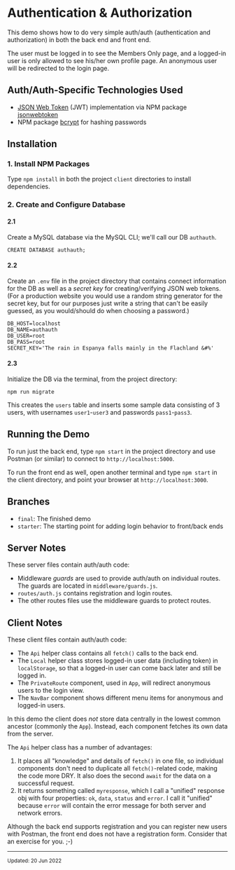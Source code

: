 # Authentication & Authorization


This demo shows how to do very simple auth/auth
(authentication and authorization) in both the back end
and front end.

The user must be logged in to see the Members Only page,
and a logged-in user is only allowed to see his/her own profile page.
An anonymous user will be redirected to the login page.


## Auth/Auth-Specific Technologies Used

- [JSON Web Token](https://jwt.io/) (JWT) implementation via NPM package [jsonwebtoken](https://github.com/auth0/node-jsonwebtoken)
- NPM package [bcrypt](https://www.npmjs.com/package/bcrypt) for hashing passwords


## Installation

### 1. Install NPM Packages

Type `npm install` in both the project `client` directories
to install dependencies.

### 2. Create and Configure Database

#### 2.1
Create a MySQL database via the MySQL CLI; we'll call our DB `authauth`.
```
CREATE DATABASE authauth;
```


#### 2.2
Create an `.env` file in the project directory that contains connect information for the DB
as well as a *secret key* for creating/verifying JSON web tokens.
(For a production website you would use a random string generator for the secret key, 
but for our purposes just write a string that can't be easily guessed, 
as you would/should do when choosing a password.)
```
DB_HOST=localhost
DB_NAME=authauth
DB_USER=root
DB_PASS=root
SECRET_KEY='The rain in Espanya falls mainly in the Flachland &#%'
```


#### 2.3
Initialize the DB via the terminal, from the project directory:
```
npm run migrate
```
This creates the `users` table and inserts some sample data consisting of 3 users, 
with usernames `user1`-`user3` and passwords `pass1`-`pass3`.



## Running the Demo

To run just the back end, type `npm start` in the project directory and
use Postman (or similar) to connect to `http://localhost:5000`.

To run the front end as well, open another terminal and type `npm start` in the client directory,
and point your browser at `http://localhost:3000`.


## Branches

- `final`: The finished demo
- `starter`: The starting point for adding login behavior to front/back ends


## Server Notes

These server files contain auth/auth code:

- Middleware *guards* are used to provide auth/auth on individual routes. The guards are located in `middleware/guards.js`.
- `routes/auth.js` contains registration and login routes.
- The other routes files use the middleware guards to protect routes.



## Client Notes

These client files contain auth/auth code:

- The `Api` helper class contains all `fetch()` calls to the back end.
- The `Local` helper class stores logged-in user data (including token) in `localStorage`, so that a logged-in user can come back later and still be logged in.
- The `PrivateRoute` component, used in `App`, will redirect anonymous users to the login view.
- The `NavBar` component shows different menu items for anonymous and logged-in users.

In this demo the client does *not* store data centrally in the lowest common ancestor (commonly the `App`). 
Instead, each component fetches its own data from the server.

The `Api` helper class has a number of advantages:
1. It places all "knowledge" and details of `fetch()` in one file, so individual components don't need 
to duplicate all `fetch()`-related code, making the code more DRY. It also does the second `await` for the data on a successful request.
1. It returns something called `myresponse`, which I call a "unified" response obj with four properties: 
`ok`, `data`, `status` and `error`. I call it "unified" because `error` will contain the error message for both server and network errors.

Although the back end supports registration and you can register new users with Postman, the front end does not have a registration form.
Consider that an exercise for you. ;-)


<hr />
<small>Updated: 20 Jun 2022</small>
